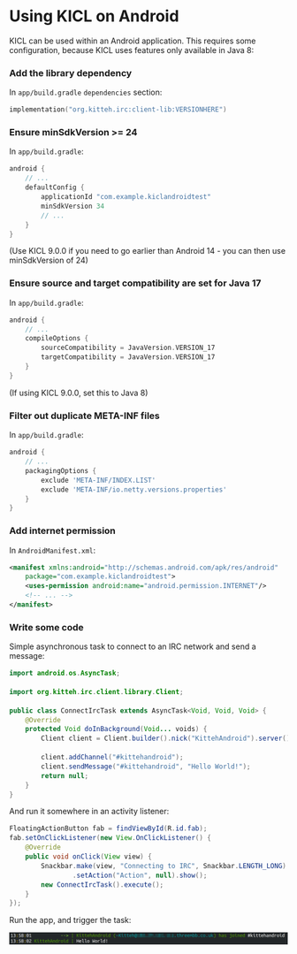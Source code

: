 Using KICL on Android
=====================

KICL can be used within an Android application. This requires some configuration, because KICL uses features only available in Java 8:

### Add the library dependency

In `app/build.gradle` `dependencies` section:

```kotlin
implementation("org.kitteh.irc:client-lib:VERSIONHERE")
```

### Ensure minSdkVersion >= 24

In `app/build.gradle`:

```groovy
android {
    // ...
    defaultConfig {
        applicationId "com.example.kiclandroidtest"
        minSdkVersion 34
        // ...
    }
}
```

(Use KICL 9.0.0 if you need to go earlier than Android 14 - you can then use minSdkVersion of 24)

### Ensure source and target compatibility are set for Java 17

In `app/build.gradle`:

```groovy
android {
    // ...
    compileOptions {
        sourceCompatibility = JavaVersion.VERSION_17
        targetCompatibility = JavaVersion.VERSION_17
    }
}
```

(If using KICL 9.0.0, set this to Java 8)

### Filter out duplicate META-INF files

In `app/build.gradle`:

```groovy
android {
    // ...
    packagingOptions {
        exclude 'META-INF/INDEX.LIST'
        exclude 'META-INF/io.netty.versions.properties'
    }
}
```

### Add internet permission

In `AndroidManifest.xml`:

```xml
<manifest xmlns:android="http://schemas.android.com/apk/res/android"
    package="com.example.kiclandroidtest">
    <uses-permission android:name="android.permission.INTERNET"/>
    <!-- ... -->
</manifest>
```

### Write some code

Simple asynchronous task to connect to an IRC network and send a message:

```java
import android.os.AsyncTask;

import org.kitteh.irc.client.library.Client;

public class ConnectIrcTask extends AsyncTask<Void, Void, Void> {
    @Override
    protected Void doInBackground(Void... voids) {
        Client client = Client.builder().nick("KittehAndroid").server().host("localhost").then().buildAndConnect();

        client.addChannel("#kittehandroid");
        client.sendMessage("#kittehandroid", "Hello World!");
        return null;
    }
}
```


And run it somewhere in an activity listener:

```java
FloatingActionButton fab = findViewById(R.id.fab);
fab.setOnClickListener(new View.OnClickListener() {
    @Override
    public void onClick(View view) {
        Snackbar.make(view, "Connecting to IRC", Snackbar.LENGTH_LONG)
                .setAction("Action", null).show();
        new ConnectIrcTask().execute();
    }
});
```

Run the app, and trigger the task:

![IRC screenshot showing successful connection and message](android_screenshot.png)

